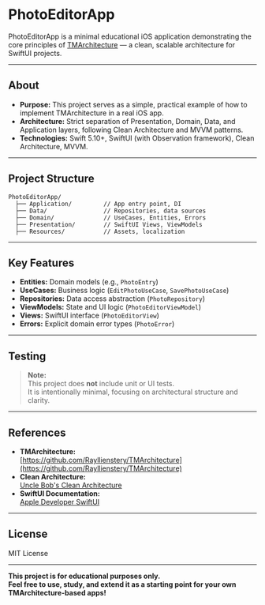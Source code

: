 # PhotoEditorApp

PhotoEditorApp is a minimal educational iOS application demonstrating the core principles of [TMArchitecture](https://github.com/Rayllienstery/TMArchitecture) — a clean, scalable architecture for SwiftUI projects.

---

## About

- **Purpose:** This project serves as a simple, practical example of how to implement TMArchitecture in a real iOS app.
- **Architecture:** Strict separation of Presentation, Domain, Data, and Application layers, following Clean Architecture and MVVM patterns.
- **Technologies:** Swift 5.10+, SwiftUI (with Observation framework), Clean Architecture, MVVM.

---

## Project Structure

```
PhotoEditorApp/
  ├── Application/         // App entry point, DI
  ├── Data/                // Repositories, data sources
  ├── Domain/              // UseCases, Entities, Errors
  ├── Presentation/        // SwiftUI Views, ViewModels
  ├── Resources/           // Assets, localization
```

---

## Key Features

- **Entities:** Domain models (e.g., `PhotoEntry`)
- **UseCases:** Business logic (`EditPhotoUseCase`, `SavePhotoUseCase`)
- **Repositories:** Data access abstraction (`PhotoRepository`)
- **ViewModels:** State and UI logic (`PhotoEditorViewModel`)
- **Views:** SwiftUI interface (`PhotoEditorView`)
- **Errors:** Explicit domain error types (`PhotoError`)

---

## Testing

> **Note:**  
> This project does **not** include unit or UI tests.  
> It is intentionally minimal, focusing on architectural structure and clarity.

---

## References

- **TMArchitecture:**  
  [https://github.com/Rayllienstery/TMArchitecture](https://github.com/Rayllienstery/TMArchitecture)
- **Clean Architecture:**  
  [Uncle Bob's Clean Architecture](https://8thlight.com/blog/uncle-bob/2012/08/13/the-clean-architecture.html)
- **SwiftUI Documentation:**  
  [Apple Developer SwiftUI](https://developer.apple.com/documentation/swiftui)

---

## License

MIT License

---

**This project is for educational purposes only.  
Feel free to use, study, and extend it as a starting point for your own TMArchitecture-based apps!**
